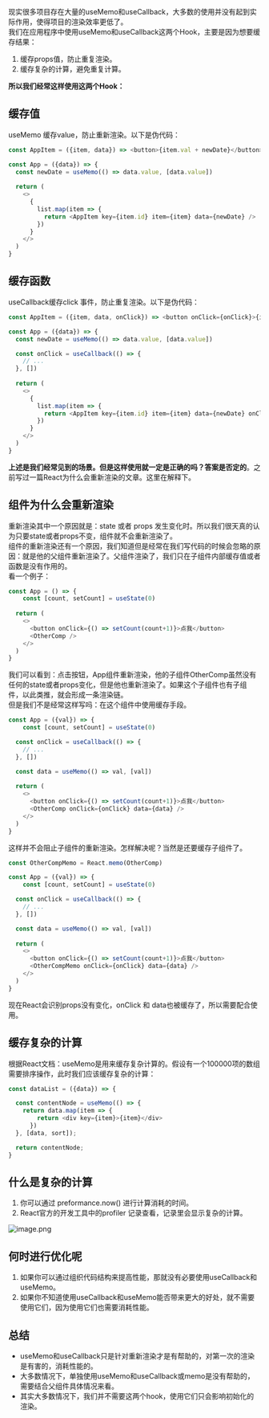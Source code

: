 现实很多项目存在大量的useMemo和useCallback，大多数的使用并没有起到实际作用，使得项目的渲染效率更低了。<br />我们在应用程序中使用useMemo和useCallback这两个Hook，主要是因为想要缓存结果：

1. 缓存props值，防止重复渲染。
2. 缓存复杂的计算，避免重复计算。

**所以我们经常这样使用这两个Hook：**
## 缓存值
useMemo 缓存value，防止重新渲染。以下是伪代码：
```javascript
const AppItem = ({item, data}) => <button>{item.val + newDate}</button>

const App = ({data}) => {
  const newDate = useMemo(() => data.value, [data.value])
  
  return (
    <>
      {
        list.map(item => {
          return <AppItem key={item.id} item={item} data={newDate} />
        })
      }
    </>
  )
}
```
## 缓存函数
useCallback缓存click 事件，防止重复渲染。以下是伪代码：
```javascript
const AppItem = ({item, data, onClick}) => <button onClick={onClick}>{item.val + newDate}</button>

const App = ({data}) => {
  const newDate = useMemo(() => data.value, [data.value])

  const onClick = useCallback(() => {
    // ...
  }, [])
  
  return (
    <>
      {
        list.map(item => {
          return <AppItem key={item.id} item={item} data={newDate} onClick={onClick} />
        })
      }
    </>
  )
}
```
**上述是我们经常见到的场景。但是这样使用就一定是正确的吗？答案是否定的**。之前写过一篇React为什么会重新渲染的文章。这里在解释下。
## 组件为什么会重新渲染
重新渲染其中一个原因就是：state 或者 props 发生变化时。所以我们很天真的认为只要state或者props不变，组件就不会重新渲染了。<br />组件的重新渲染还有一个原因，我们知道但是经常在我们写代码的时候会忽略的原因：就是他的父组件重新渲染了。父组件渲染了，我们只在子组件内部缓存值或者函数是没有作用的。<br />看一个例子：
```javascript
const App = () => {
	const [count, setCount] = useState(0)
  
  return (
    <>
      <button onClick={() => setCount(count+1)}>点我</button>
      <OtherComp />
    </>
  )
}
```
我们可以看到：点击按钮，App组件重新渲染，他的子组件OtherComp虽然没有任何的state或者props变化，但是他也重新渲染了。如果这个子组件也有子组件，以此类推，就会形成一条渲染链。<br />但是我们不是经常这样写吗：在这个组件中使用缓存手段。
```javascript
const App = ({val}) => {
	const [count, setCount] = useState(0)

  const onClick = useCallback(() => {
    // ...
  }, [])

  const data = useMemo(() => val, [val])
  
  return (
    <>
      <button onClick={() => setCount(count+1)}>点我</button>
      <OtherComp onClick={onClick} data={data} />
    </>
  )
}
```
这样并不会阻止子组件的重新渲染。怎样解决呢？当然是还要缓存子组件了。
```javascript
const OtherCompMemo = React.memo(OtherComp)

const App = ({val}) => {
	const [count, setCount] = useState(0)

  const onClick = useCallback(() => {
    // ...
  }, [])

  const data = useMemo(() => val, [val])
  
  return (
    <>
      <button onClick={() => setCount(count+1)}>点我</button>
      <OtherCompMemo onClick={onClick} data={data} />
    </>
  )
}
```
现在React会识别props没有变化，onClick 和 data也被缓存了，所以需要配合使用。
## 缓存复杂的计算
根据React文档：useMemo是用来缓存复杂计算的。假设有一个100000项的数组需要排序操作，此时我们应该缓存复杂的计算：
```javascript
const dataList = ({data}) => {

  const contentNode = useMemo(() => {
    return data.map(item => {
        return <div key={item}>{item}</div>
      })
  }, [data, sort]);

  return contentNode;
}
```
## 什么是复杂的计算

1. 你可以通过 preformance.now() 进行计算消耗的时间。
2. React官方的开发工具中的profiler 记录查看，记录里会显示复杂的计算。

![image.png](https://cdn.nlark.com/yuque/0/2023/png/2180858/1673622218453-eb84f5fb-4fce-4ab5-a189-4a8fee0784b4.png#averageHue=%23fcfcfc&clientId=u889b6d1b-3573-4&crop=0&crop=0&crop=1&crop=1&from=paste&height=147&id=u9eb61df3&margin=%5Bobject%20Object%5D&name=image.png&originHeight=294&originWidth=1552&originalType=binary&ratio=1&rotation=0&showTitle=false&size=28096&status=done&style=stroke&taskId=u7922d556-ff5b-409c-897c-5083b06ab81&title=&width=776)
## 何时进行优化呢

1. 如果你可以通过组织代码结构来提高性能，那就没有必要使用useCallback和useMemo。
2. 如果你不知道使用useCallback和useMemo能否带来更大的好处，就不需要使用它们，因为使用它们也需要消耗性能。
## 总结

- useMemo和useCallback只是针对重新渲染才是有帮助的，对第一次的渲染是有害的，消耗性能的。
- 大多数情况下，单独使用useMemo和useCallback或memo是没有帮助的，需要结合父组件具体情况来看。
- 其实大多数情况下，我们并不需要这两个hook，使用它们只会影响初始化的渲染。

